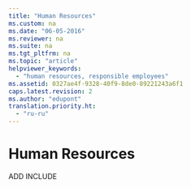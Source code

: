 ```yaml
---
title: "Human Resources"
ms.custom: na
ms.date: "06-05-2016"
ms.reviewer: na
ms.suite: na
ms.tgt_pltfrm: na
ms.topic: "article"
helpviewer_keywords: 
  - "human resources, responsible employees"
ms.assetid: 0327ae4f-9328-40f9-8de0-89221243a6f1
caps.latest.revision: 2
ms.author: "edupont"
translation.priority.ht: 
  - "ru-ru"
---
```

# Human Resources
ADD INCLUDE<!--[!INCLUDE[emptyBookNodeText](../../Finance/includes/emptybooknodetext_md.md)]-->